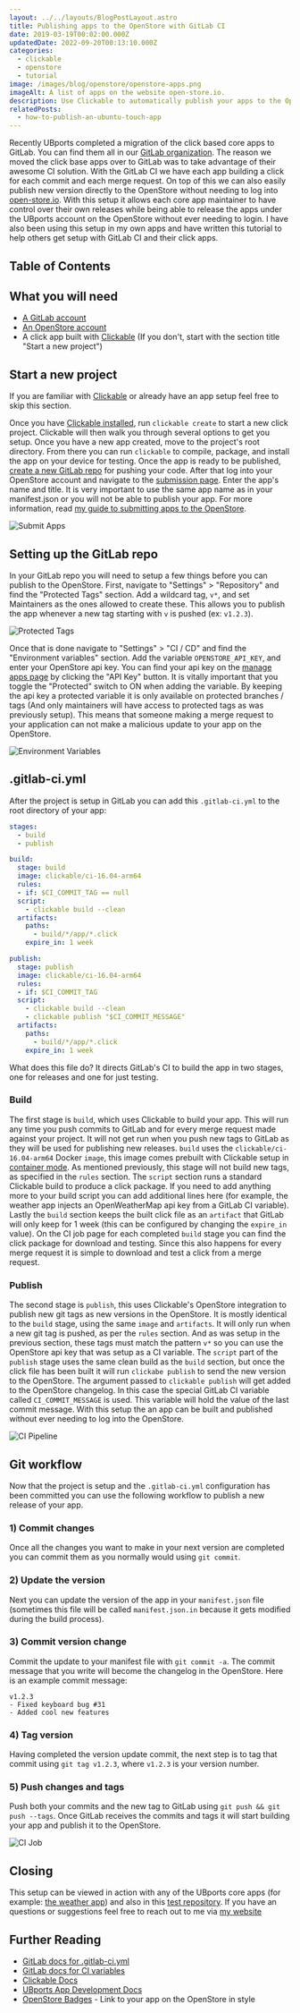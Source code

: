 ```yaml
---
layout: ../../layouts/BlogPostLayout.astro
title: Publishing apps to the OpenStore with GitLab CI
date: 2019-03-19T00:02:00.000Z
updatedDate: 2022-09-20T00:13:10.000Z
categories:
  - clickable
  - openstore
  - tutorial
image: /images/blog/openstore/openstore-apps.png
imageAlt: A list of apps on the website open-store.io.
description: Use Clickable to automatically publish your apps to the OpenStore.
relatedPosts:
  - how-to-publish-an-ubuntu-touch-app
---
```


Recently UBports completed a migration of the click based core apps to GitLab.
You can find them all in our [GitLab organization](https://gitlab.com/ubports/development/apps).
The reason we moved the click base apps over to GitLab was to take advantage of their awesome CI solution.
With the GitLab CI we have each app building a click for each commit and each merge request. On top of this we can also
easily publish new version directly to the OpenStore without needing to log into [open-store.io](https://open-store.io/).
With this setup it allows each core app maintainer to have control over their own releases while being able to release the
apps under the UBports account on the OpenStore without ever needing to login. I have also been using this setup in my own
apps and have written this tutorial to help others get setup with GitLab CI and their click apps.

## Table of Contents

## What you will need

- [A GitLab account](https://gitlab.com/users/sign_in)
- [An OpenStore account](https://open-store.io/login)
- A click app built with [Clickable](http://clickable-ut.dev/en/latest/) (If you don't, start with the section title "Start a new project")

## Start a new project

If you are familiar with [Clickable](http://clickable-ut.dev/en/latest/) or already have an app setup feel free to skip this section.

Once you have [Clickable installed](http://clickable-ut.dev/en/latest/install.html), run `clickable create` to start a new click project.
Clickable will then walk you through several options to get you setup. Once you have a new app created, move to the project's root directory.
From there you can run `clickable` to compile, package, and install the app on your device for testing.
Once the app is ready to be published, [create a new GitLab repo](https://docs.gitlab.com/ee/user/project/working_with_projects.html#create-a-project)
for pushing your code.
After that log into your OpenStore account and navigate to the [submission page](https://open-store.io/submit).
Enter the app's name and title. It is very important to use the same app name as in your manifest.json or you will not be able to publish your app.
For more information, read [my guide to submitting apps to the OpenStore](/blog/how-to-publish-an-ubuntu-touch-app/).

![Submit Apps](/images/blog/gitlab-ci/submit-apps.png)

## Setting up the GitLab repo

In your GitLab repo you will need to setup a few things before you can publish to the OpenStore.
First, navigate to "Settings" > "Repository" and find the "Protected Tags" section.
Add a wildcard tag, `v*`, and set Maintainers as the ones allowed to create these.
This allows you to publish the app whenever a new tag starting with `v` is pushed (ex: `v1.2.3`).

![Protected Tags](/images/blog/gitlab-ci/protected-tags.png)

Once that is done navigate to "Settings" > "CI / CD" and find the "Environment variables" section. Add the variable `OPENSTORE_API_KEY`,
and enter your OpenStore api key. You can find your api key on the [manage apps page](https://open-store.io/manage) by
clicking the "API Key" button. It is vitally important that you toggle the "Protected" switch to ON when adding the variable.
By keeping the api key a protected variable it is only available on protected branches / tags
(And only maintainers will have access to protected tags as was previously setup).
This means that someone making a merge request to your application can not make a malicious update to your app on the OpenStore.

![Environment Variables](/images/blog/gitlab-ci/environment-variables.png)

## .gitlab-ci.yml

After the project is setup in GitLab you can add this `.gitlab-ci.yml` to the root directory of your app:

```yaml
stages:
  - build
  - publish

build:
  stage: build
  image: clickable/ci-16.04-arm64
  rules:
  - if: $CI_COMMIT_TAG == null
  script:
    - clickable build --clean
  artifacts:
    paths:
      - build/*/app/*.click
    expire_in: 1 week

publish:
  stage: publish
  image: clickable/ci-16.04-arm64
  rules:
  - if: $CI_COMMIT_TAG
  script:
    - clickable build --clean
    - clickable publish "$CI_COMMIT_MESSAGE"
  artifacts:
    paths:
      - build/*/app/*.click
    expire_in: 1 week
```

What does this file do? It directs GitLab's CI to build the app in two stages, one for releases and one for just testing.

### Build

The first stage is `build`, which uses Clickable to build your app.
This will run any time you push commits to GitLab and for every merge request made against your project.
It will not get run when you push new tags to GitLab as they will be used for publishing new releases.
`build` uses the `clickable/ci-16.04-arm64` Docker `image`, this image comes prebuilt with Clickable setup in
[container mode](https://clickable-ut.dev/en/latest/commands.html#container-mode-1).
As mentioned previously, this stage will not build new tags, as specified in the `rules` section.
The `script` section runs a standard Clickable build to produce a click package.
If you need to add anything more to your build script you can add additional lines here
(for example, the weather app injects an OpenWeatherMap api key from a GitLab CI variable).
Lastly the `build` section keeps the built click file as an `artifact` that GitLab will only keep for 1 week
(this can be configured by changing the `expire_in` value).
On the CI job page for each completed `build` stage you can find the click package for download and testing.
Since this also happens for every merge request it is simple to download and test a click from a merge request.

### Publish

The second stage is `publish`, this uses Clickable's OpenStore integration to publish new git tags as new versions in the OpenStore.
It is mostly identical to the `build` stage, using the same `image` and `artifacts`.
It will only run when a new git tag is pushed, as per the `rules` section.
And as was setup in the previous section, these tags must match the pattern `v*` so you can use the OpenStore api key that was setup as a CI variable.
The `script` part of the `publish` stage uses the same clean build as the `build` section,
but once the click file has been built it will run `clickabe publish` to send the new version to the OpenStore.
The argument passed to `clickable publish` will get added to the OpenStore changelog.
In this case the special GitLab CI variable called `CI_COMMIT_MESSAGE` is used. This variable will hold the value of the last commit message.
With this setup the an app can be built and published without ever needing to log into the OpenStore.

![CI Pipeline](/images/blog/gitlab-ci/ci-pipeline.png)

## Git workflow

Now that the project is setup and the `.gitlab-ci.yml` configuration has been committed
you can use the following workflow to publish a new release of your app.

### 1) Commit changes

Once all the changes you want to make in your next version are completed you can commit them as you normally would using `git commit`.

### 2) Update the version

Next you can update the version of the app in your `manifest.json` file
(sometimes this file will be called `manifest.json.in` because it gets modified during the build process).

### 3) Commit version change

Commit the update to your manifest file with `git commit -a`.
The commit message that you write will become the changelog in the OpenStore.
Here is an example commit message:

```
v1.2.3
- Fixed keyboard bug #31
- Added cool new features
```

### 4) Tag version

Having completed the version update commit, the next step is to tag that commit using `git tag v1.2.3`, where `v1.2.3` is your version number.

### 5) Push changes and tags

Push both your commits and the new tag to GitLab using `git push && git push --tags`.
Once GitLab receives the commits and tags it will start building your app and publish it to the OpenStore.

![CI Job](/images/blog/gitlab-ci/ci-job.png)

## Closing

This setup can be viewed in action with any of the UBports core apps
(for example: [the weather app](https://gitlab.com/ubports/development/apps/lomiri-weather-app/-/pipelines)) and also
in this [test repository](https://gitlab.com/clickable/clickable-gitlab-ci-test).
If you have an questions or suggestions feel free to reach out to me via
[my website](https://bhdouglass.com/#contact)

## Further Reading

- [GitLab docs for .gitlab-ci.yml](https://docs.gitlab.com/ee/ci/yaml/)
- [GitLab docs for CI variables](https://docs.gitlab.com/ee/ci/variables/)
- [Clickable Docs](http://clickable-ut.dev/en/latest/)
- [UBports App Development Docs](https://docs.ubports.com/en/latest/appdev/index.html)
- [OpenStore Badges](../openstore-badges/) - Link to your app on the OpenStore in style
